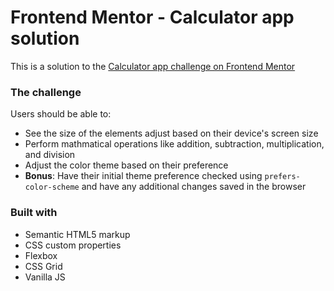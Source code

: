# Frontend Mentor - Calculator app solution

This is a solution to the [Calculator app challenge on Frontend Mentor](https://www.frontendmentor.io/challenges/calculator-app-9lteq5N29)

### The challenge

Users should be able to:

- See the size of the elements adjust based on their device's screen size
- Perform mathmatical operations like addition, subtraction, multiplication, and division
- Adjust the color theme based on their preference
- **Bonus**: Have their initial theme preference checked using `prefers-color-scheme` and have any additional changes saved in the browser

### Built with

- Semantic HTML5 markup
- CSS custom properties
- Flexbox
- CSS Grid
- Vanilla JS
